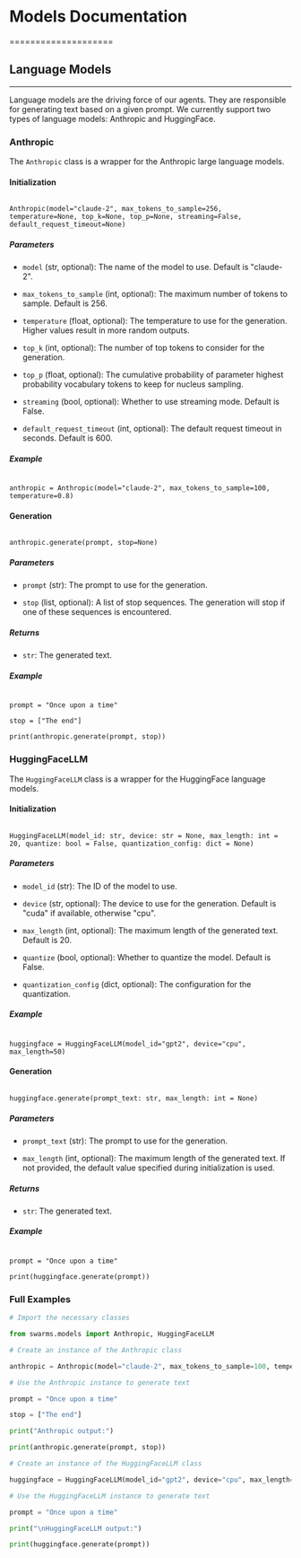 # Models Documentation

====================

## Language Models

---------------

Language models are the driving force of our agents. They are responsible for generating text based on a given prompt. We currently support two types of language models: Anthropic and HuggingFace.

### Anthropic

The `Anthropic` class is a wrapper for the Anthropic large language models.

#### Initialization

```

Anthropic(model="claude-2", max_tokens_to_sample=256, temperature=None, top_k=None, top_p=None, streaming=False, default_request_timeout=None)

```



##### Parameters

- `model` (str, optional): The name of the model to use. Default is "claude-2".

- `max_tokens_to_sample` (int, optional): The maximum number of tokens to sample. Default is 256.

- `temperature` (float, optional): The temperature to use for the generation. Higher values result in more random outputs.

- `top_k` (int, optional): The number of top tokens to consider for the generation.

- `top_p` (float, optional): The cumulative probability of parameter highest probability vocabulary tokens to keep for nucleus sampling.

- `streaming` (bool, optional): Whether to use streaming mode. Default is False.

- `default_request_timeout` (int, optional): The default request timeout in seconds. Default is 600.

##### Example

```

anthropic = Anthropic(model="claude-2", max_tokens_to_sample=100, temperature=0.8)

```



#### Generation

```

anthropic.generate(prompt, stop=None)

```



##### Parameters

- `prompt` (str): The prompt to use for the generation.

- `stop` (list, optional): A list of stop sequences. The generation will stop if one of these sequences is encountered.

##### Returns

- `str`: The generated text.

##### Example

```

prompt = "Once upon a time"

stop = ["The end"]

print(anthropic.generate(prompt, stop))

```



### HuggingFaceLLM

The `HuggingFaceLLM` class is a wrapper for the HuggingFace language models.

#### Initialization

```

HuggingFaceLLM(model_id: str, device: str = None, max_length: int = 20, quantize: bool = False, quantization_config: dict = None)

```



##### Parameters

- `model_id` (str): The ID of the model to use.

- `device` (str, optional): The device to use for the generation. Default is "cuda" if available, otherwise "cpu".

- `max_length` (int, optional): The maximum length of the generated text. Default is 20.

- `quantize` (bool, optional): Whether to quantize the model. Default is False.

- `quantization_config` (dict, optional): The configuration for the quantization.

##### Example

```

huggingface = HuggingFaceLLM(model_id="gpt2", device="cpu", max_length=50)

```



#### Generation

```

huggingface.generate(prompt_text: str, max_length: int = None)

```



##### Parameters

- `prompt_text` (str): The prompt to use for the generation.

- `max_length` (int, optional): The maximum length of the generated text. If not provided, the default value specified during initialization is used.

##### Returns

- `str`: The generated text.

##### Example

```

prompt = "Once upon a time"

print(huggingface.generate(prompt))

```


### Full Examples

```python
# Import the necessary classes

from swarms.models import Anthropic, HuggingFaceLLM

# Create an instance of the Anthropic class

anthropic = Anthropic(model="claude-2", max_tokens_to_sample=100, temperature=0.8)

# Use the Anthropic instance to generate text

prompt = "Once upon a time"

stop = ["The end"]

print("Anthropic output:")

print(anthropic.generate(prompt, stop))

# Create an instance of the HuggingFaceLLM class

huggingface = HuggingFaceLLM(model_id="gpt2", device="cpu", max_length=50)

# Use the HuggingFaceLLM instance to generate text

prompt = "Once upon a time"

print("\nHuggingFaceLLM output:")

print(huggingface.generate(prompt))

```

